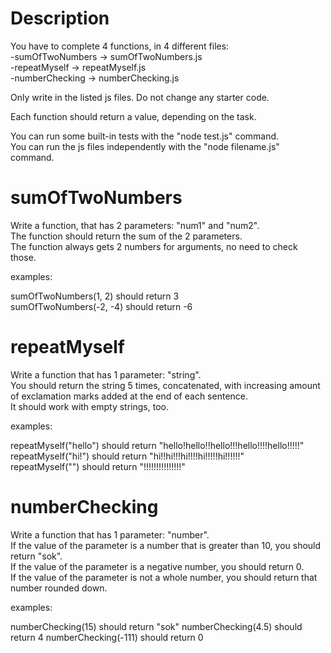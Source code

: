 # Description
You have to complete 4 functions, in 4 different files:  
-sumOfTwoNumbers -> sumOfTwoNumbers.js  
-repeatMyself -> repeatMyself.js  
-numberChecking -> numberChecking.js  

Only write in the listed js files. Do not change any starter code.

Each function should return a value, depending on the task. 

You can run some built-in tests with the "node test.js" command.  
You can run the js files independently with the "node filename.js" command.


# sumOfTwoNumbers
Write a function, that has 2 parameters: "num1" and "num2".  
The function should return the sum of the 2 parameters.  
The function always gets 2 numbers for arguments, no need to check those.

examples:

sumOfTwoNumbers(1, 2) should return 3  
sumOfTwoNumbers(-2, -4) should return -6

# repeatMyself
Write a function that has 1 parameter: "string".  
You should return the string 5 times, concatenated, with increasing amount of exclamation marks added at the end of each sentence.  
It should work with empty strings, too.

examples:

repeatMyself("hello") should return "hello!hello!!hello!!!hello!!!!hello!!!!!"  
repeatMyself("hi!") should return "hi!!hi!!!hi!!!!hi!!!!!hi!!!!!!"  
repeatMyself("") should return "!!!!!!!!!!!!!!!"

# numberChecking
Write a function that has 1 parameter: "number".  
If the value of the parameter is a number that is greater than 10, you should return "sok".  
If the value of the parameter is a negative number, you should return 0.  
If the value of the parameter is not a whole number, you should return that number rounded down.

examples:

numberChecking(15) should return "sok"
numberChecking(4.5) should return 4
numberChecking(-111) should return 0